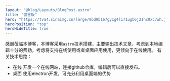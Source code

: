 ```yaml
---
layout: "@blog/Layouts/BlogPost.astro"
title: "留言板"
hero: "https://tva4.sinaimg.cn/large/9bd9b167gy1g4li71ugb6j21hc0xc7wh.jpg"
heroPosition: "top"
heroHideTitle: true
---
```


感谢莅临本博客，本博客采用`astro`技术搭建，主要输出技术文章，考虑到本地编辑十分的费劲，考虑将支持在线使用或者桌面应用使用，更倾向于在线使用。
有关技术思路：
- 在线
    开发一个在线网站，连接github仓库，编辑后可以直接发布。
- 桌面
    使用electron开发，可充分利用桌面端的优势